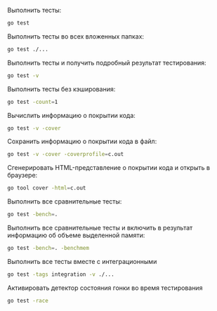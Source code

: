 Выполнить тесты:
```bash
go test
```
Выполнить тесты во всех вложенных папках:
```bash
go test ./...
```
Выполнить тесты и получить подробный результат тестирования:
```bash
go test -v
```
Выполнить тесты без кэширования:
```bash
go test -count=1
```
Вычислить информацию о покрытии кода:
```bash
go test -v -cover
```
Сохранить информацию о покрытии кода в файл:
```bash
go test -v -cover -coverprofile=c.out
```
Сгенерировать HTML-представление о покрытии кода и открыть в браузере:
```bash
go tool cover -html=c.out
```
Выполнить все сравнительные тесты:
```bash
go test -bench=.
```
Выполнить все сравнительные тесты и включить в результат информацию 
об объеме выделенной памяти:
```bash
go test -bench=. -benchmem
```
Выполнить все тесты вместе с интеграционными
```bash
go test -tags integration -v ./...
```
Активировать детектор состояния гонки во время тестирования
```bash
go test -race
```